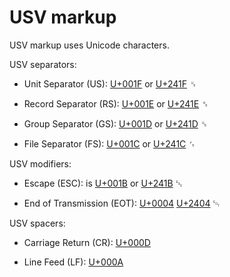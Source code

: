 # USV markup

USV markup uses Unicode characters. 

USV separators:

* Unit Separator (US): [U+001F](https://codepoints.net/U+001F) or [U+241F](https://codepoints.net/U+241F) ␟

* Record Separator (RS): [U+001E](https://codepoints.net/U+001E) or [U+241E](https://codepoints.net/U+241E) ␞

* Group Separator (GS): [U+001D](https://codepoints.net/U+001D) or [U+241D](https://codepoints.net/U+241D) ␝

* File Separator (FS): [U+001C](https://codepoints.net/U+001C) or [U+241C](https://codepoints.net/U+241C) ␜

USV modifiers:

* Escape (ESC): is [U+001B](https://codepoints.net/U+001B) or [U+241B](https://codepoints.net/U+241B) ␛

* End of Transmission (EOT): [U+0004](https://codepoints.net/U+0004) [U+2404](https://codepoints.net/U+2404) ␄

USV spacers:

* Carriage Return (CR): [U+000D](https://codepoints.net/U+000D)

* Line Feed (LF): [U+000A](https://codepoints.net/U+000A)

